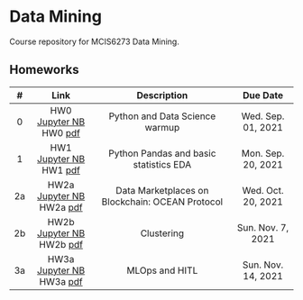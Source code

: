 # Data Mining
Course repository for MCIS6273 Data Mining.


## Homeworks

| # | Link | Description | Due Date |
|:-:|:----:|:-----------:|:--------:|
| 0 | HW0 [Jupyter NB](./homework/hw0/hw0.ipynb)<br/> HW0 [pdf](./homework/hw0/hw0.pdf) | Python and Data Science warmup | Wed. Sep. 01, 2021 |
| 1 | HW1 [Jupyter NB](./homework/hw1/hw1.ipynb)<br/> HW1 [pdf](./homework/hw1/hw1.pdf) | Python Pandas and basic statistics EDA | Mon. Sep. 20, 2021 |
| 2a | HW2a [Jupyter NB](./homework/hw2a/hw2a.ipynb)<br/> HW2a [pdf](./homework/hw2a/hw2a.pdf) | Data Marketplaces on Blockchain: OCEAN Protocol | Wed. Oct. 20, 2021 |
| 2b | HW2b [Jupyter NB](./homework/hw2b/hw2b.ipynb)<br/> HW2b [pdf](./homework/hw2b/hw2b.pdf) | Clustering | Sun. Nov. 7, 2021 |
| 3a | HW3a [Jupyter NB](./homework/hw3a/hw3a.ipynb)<br/> HW3a [pdf](./homework/hw3a/hw3a.pdf) | MLOps and HITL | Sun. Nov. 14, 2021 |
